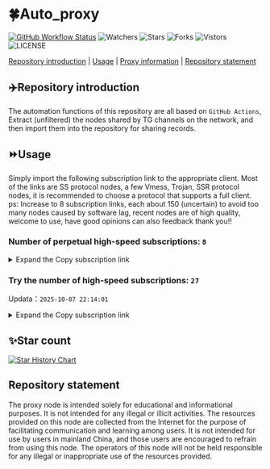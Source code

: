 # 🍀Auto_proxy
[![GitHub Workflow Status](https://img.shields.io/github/actions/workflow/status/PangTouY00/Auto_proxy/main.yml?branch=main)](https://github.com/PangTouY00/Auto_proxy/actions/workflows/main.yml?branch=main) 
![Watchers](https://img.shields.io/github/watchers/w1770946466/Auto_proxy) ![Stars](https://img.shields.io/github/stars/PangTouY00/Auto_proxy) ![Forks](https://img.shields.io/github/forks/w1770946466/Auto_proxy) ![Vistors](https://visitor-badge.laobi.icu/badge?page_id=PangTouY00.Auto_proxy) ![LICENSE](https://img.shields.io/badge/license-CC%20BY--SA%204.0-green.svg)

[Repository introduction](https://github.com/PangTouY00/Auto_proxy#Repositoryintroduction) | [Usage](https://github.com/PangTouY00/Auto_proxy#Usage) | [Proxy information](https://github.com/PangTouY00/Auto_proxy#Proxyinformation) | [Repository statement](https://github.com/PangTouY00/Auto_proxy#Repositorystatement)

## ✈️Repository introduction
The automation functions of this repository are all based on `GitHub Actions`,
Extract (unfiltered) the nodes shared by TG channels on the network, and then import them into the repository for sharing records.

## ⏩Usage
Simply import the following subscription link to the appropriate client. Most of the links are SS protocol nodes, a few Vmess, Trojan, SSR protocol nodes, it is recommended to choose a protocol that supports a full client.
ps: Increase to 8 subscription links, each about 150 (uncertain) to avoid too many nodes caused by software lag, recent nodes are of high quality, welcome to use, have good opinions can also feedback thank you!!

### Number of perpetual high-speed subscriptions: `8`

<details>
  <summary>Expand the Copy subscription link</summary>

  
- [Multiprotocol Base64 encoding](https://raw.githubusercontent.com/PangTouY00/Auto_proxy/main/Long_term_subscription1)
`https://raw.githubusercontent.com/PangTouY00/Auto_proxy/main/Long_term_subscription_num`
`Total number of merge nodes: 291`

- [Multiprotocol Base64 encoding](https://raw.githubusercontent.com/PangTouY00/Auto_proxy/main/Long_term_subscription1)
`https://raw.githubusercontent.com/PangTouY00/Auto_proxy/main/Long_term_subscription1`
`Total number of merge nodes: 37`

- [Multiprotocol Base64 encoding](https://raw.githubusercontent.com/PangTouY00/Auto_proxy/main/Long_term_subscription2)
`https://raw.githubusercontent.com/PangTouY00/Auto_proxy/main/Long_term_subscription2`
`Total number of merge nodes: 37`

- [Multiprotocol Base64 encoding](https://raw.githubusercontent.com/PangTouY00/Auto_proxy/main/Long_term_subscription3)
`https://raw.githubusercontent.com/PangTouY00/Auto_proxy/main/Long_term_subscription3`
`Total number of merge nodes: 37`

- [Multiprotocol Base64 encoding](https://raw.githubusercontent.com/PangTouY00/Auto_proxy/main/Long_term_subscription4)
`https://raw.githubusercontent.com/PangTouY00/Auto_proxy/main/Long_term_subscription4`
`Total number of merge nodes: 37`

- [Multiprotocol Base64 encoding](https://raw.githubusercontent.comPangTouY00/Auto_proxy/main/Long_term_subscription5)
`https://raw.githubusercontent.com/PangTouY00/Auto_proxy/main/Long_term_subscription5`
`Total number of merge nodes: 37`

- [Multiprotocol Base64 encoding](https://raw.githubusercontent.com/PangTouY00/Auto_proxy/main/Long_term_subscription6)
`https://raw.githubusercontent.com/PangTouY00/Auto_proxy/main/Long_term_subscription6`
`Total number of merge nodes: 37`

- [Multiprotocol Base64 encoding](https://raw.githubusercontent.com/PangTouY00/Auto_proxy/main/Long_term_subscription7)
`https://raw.githubusercontent.com/PangTouY00/Auto_proxy/main/Long_term_subscription7`
`Total number of merge nodes: 37`

- [Multiprotocol Base64 encoding](https://raw.githubusercontent.com/PangTouY00/Auto_proxy/main/Long_term_subscription8)
`https://raw.githubusercontent.com/PangTouY00/Auto_proxy/main/Long_term_subscription8`
`Total number of merge nodes: 32`

- [Clash subscription](https://raw.githubusercontent.com/PangTouY00/Auto_proxy/main/Long_term_subscription2.yaml)
`https://raw.githubusercontent.com/PangTouY00/Auto_proxy/main/Long_term_subscription1.yaml`


- [Clash subscription](https://raw.githubusercontent.com/PangTouY00/Auto_proxy/main/Long_term_subscription2.yaml)
`https://raw.githubusercontent.com/PangTouY00/Auto_proxy/main/Long_term_subscription2.yaml`


- [Clash subscription](https://raw.githubusercontent.com/PangTouY00/Auto_proxy/main/Long_term_subscription3.yaml)
`https://raw.githubusercontent.com/PangTouY00/Auto_proxy/main/Long_term_subscription3.yaml`
  
</details>

### Try the number of high-speed subscriptions: `27`
Updata：`2025-10-07 22:14:01`


<details>
  <summary>Expand the Copy subscription link</summary>  






































































































































































































































































































































































































































































































































































































































































































































































































































































































































































































































































































































































































































































































































































































































































































































































































































































































































































































































































































































































































































































































































































































































































































































































































































































































































































































































































































































































































































































































































































































































































































































































































































































































































































































































































































































































































































































































































































































































































































































































































































































































































































































































































































































































































































































































































































































































































































































































































































































































































































































































































































































































































































































































































































































































































































































































































































































































































































































































































































































































































































































































































































































































































































































































































































































































































































































































































































































































































































































































































































































































































































































































































































































































































































































































































































































































































































































































































































































































































































































































































































































































































































































































































































































































































































































































































































































































































































































































































































































































































































































































































































































































































































































































































































































































































































































































































































































































































































































































































































































































































































































































































































































































































































































































































































































































































































































































































































































































































































































































































































































































































































































































































































































































































































































































































































































































































































































































































































































































































































































































































































































































































































































































































































































































































































































































































































































































































































































































































































































































































































































































































































































































































































































































































































































































































































































































































































































































































































































































































































































































































































































































































































































































































































































































































































































































































































































































































































































































































































































































































































































































































































































































































































































































































































































































































































































































































































































































































































































































































































































































































































































































































































































































































































































































































































































































































































































































































































































































































































































































































































































































































































































































































































































































































































































































































































































































































































































































































































































































































































































































































































































































































































































































































































































































































































































































































































































































































































































































































































































































































































































































































































































































































































































































































































































































































































































































































































































































































































































































































































































































































































































































































































































































































































































































































































































































































































































































































































































































































































































































































































































































































































































































































































































































































































































































































































































































































































































































































































































































































































































































































































































































































































































































































































































































































































































































































































































































































































































































































































































































































































































































































































































































































































































































































































































































































































































































































































































































































































































































































































































































































































































































































































































































































































































































































































































































































































































































































































































































































































































































































































































































































































































































































































































































































































>Trial subscription：
`https://fs.v2rayse.com/share/20251007/zt79epw5i4.txt`




>Trial subscription：
`https://gods2.dashicn.buzz/api/v1/client/subscribe?token=0f1f16de9955e141d9cceae407ba1057`




>Trial subscription：
`https://slianvpn.top/api/v1/client/subscribe?token=314b002008332f2021a9a7bf528c431a`




>Trial subscription：
`https://cn.newbee.cyou/api/v1/client/subscribe?token=94e0e096537d432df59d136c3533508d`




>Trial subscription：
`https://slianvpn.com/api/v1/client/subscribe?token=ca20362e93101e38ad41211c8b95fc71`




>Trial subscription：
`https://kingfisher.top/api/v1/client/subscribe?token=dae3ec9bf885d613f0b94ba53717e97f`




>Trial subscription：
`https://sufujia.top/api/v1/client/subscribe?token=a2e25d1bbc773002943f8f64cda8911b`




>Trial subscription：
`https://www.camael.top/api/v1/client/subscribe?token=1531fc1d75df6ff679cbb39dd5e95613`




>Trial subscription：
`https://qingyun.zybs.eu.org/api/v1/client/subscribe?token=3a027f2b2d4d78f8da8396122da4ae4d`




>Trial subscription：
`https://ylccloud.top/api/v1/client/subscribe?token=f67c5d7fba4fb04b0f8bcb7b4555a51e`




>Trial subscription：
`https://proxy.txsb.fun/api/v1/client/subscribe?token=ea32df1bb6188755eaee58e56d19294f`




>Trial subscription：
`https://multiserver.multiserveradelshoop.com/api/v1/client/subscribe?token=2c9829d70fc36b086ba6062dd3d08635`




>Trial subscription：
`https://yywhale.com/api/v1/client/subscribe?token=9be11bd1a3d1bacd06677068d3484263`




>Trial subscription：
`https://old-v2b.linkedton.com/api/v1/client/subscribe?token=9e1f9b591d7bd002f7cb5c91cc8bc9aa`




>Trial subscription：
`https://xiaoby.com/api/v1/client/subscribe?token=54abbb0e04ae73e073ffd88028c56aee`




>Trial subscription：
`https://dl.vfkum.website/api/v1/client/subscribe?token=3a68b439ad4bc8d0bcb5d272a1bd961c`




>Trial subscription：
`https://gods1.dashicn.buzz/api/v1/client/subscribe?token=5d850539d8fd03818ffe39633356d7d2`




>Trial subscription：
`http://107.173.31.17/api/v1/client/subscribe?token=33f855b5f16abd3b871ff0c3cae48674`




>Trial subscription：
`https://www.eeevpn.com/api/v1/client/subscribe?token=9a09a6feefda149d7f7c566a6b4c336f`




>Trial subscription：
`https://user.ivnz.ir/api/v1/client/subscribe?token=7a7a1c706cd4aa9d36b5caede2551611`




>Trial subscription：
`https://tizi8.top/api/v1/client/subscribe?token=0afed8e2ac1bc438b0fe54839ec73932`




>Trial subscription：
`https://dashuai.us/api/v1/client/subscribe?token=c4d84823d190167b728972d693c899be`




>Trial subscription：
`https://go.yueyun.de/api/v1/client/subscribe?token=9c777198ccca49b459ddc498b9c2cae7`




>Trial subscription：
`https://cfvpn.com/api/v1/client/subscribe?token=7f8d9ef0de27f7a84b18f91ba83fc7f9`




>Trial subscription：
`https://newbee.cyou/api/v1/client/subscribe?token=883d963e46ae2fe57eb214c67ad16dc2`




>Trial subscription：
`https://gods3.dashicn.buzz/api/v1/client/subscribe?token=86bda4d1a48b3029becd1a33041548a9`




>Trial subscription：
`https://uaplink.com/api/v1/client/subscribe?token=ac8daa6b2599c7d247a50db6bbe68104`



</details>

## ✨Star count
[![Star History Chart](https://api.star-history.com/svg?repos=PangTouY00/Auto_proxy&type=Date)](https://star-history.com/#w1770946466/Auto_proxy&Date)



## Repository statement
The proxy node is intended solely for educational and informational purposes. It is not intended for any illegal or illicit activities. The resources provided on this node are collected from the Internet for the purpose of facilitating communication and learning among users. It is not intended for use by users in mainland China, and those users are encouraged to refrain from using this node. The operators of this node will not be held responsible for any illegal or inappropriate use of the resources provided.
